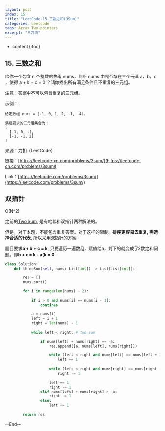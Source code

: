 ```yaml
---
layout: post
index: 15
title: "LeetCode-15.三数之和(3Sum)"
categories: Leetcode
tags: Array Two-pointers
excerpt: "三刀流"
---
```


* content
{:toc}

## 15. 三数之和

给你一个包含 n 个整数的数组 nums，判断 nums 中是否存在三个元素 a，b，c ，使得 a + b + c = 0 ？请你找出所有满足条件且不重复的三元组。

注意：答案中不可以包含重复的三元组。

示例：

```
给定数组 nums = [-1, 0, 1, 2, -1, -4]，

满足要求的三元组集合为：
[
  [-1, 0, 1],
  [-1, -1, 2]
]
```

来源：力扣（LeetCode）

链接：[https://leetcode-cn.com/problems/3sum/](https://leetcode-cn.com/problems/3sum/)

Link：[https://leetcode.com/problems/3sum/](https://leetcode.com/problems/3sum/)

## 双指针

O(N^2)

之前的[Two Sum](http://geemaple.github.io/2020/07/06/leetcode-1/), 是有哈希和双指针两种解法的。

但是，对于本题，不能包含重复答案。对于这样的限制。**排序更容易去重复, 需选择合适的代表**, 所以采用双指针的方案

题目要求**a + b + c = k**, 只要遍历一遍数组，赋值给a，剩下的就变成了2数之和问题。即**b + c = k - a(k = 0)**

```python
class Solution:
    def threeSum(self, nums: List[int]) -> List[List[int]]:
        
        res = []
        nums.sort()

        for i in range(len(nums) - 2):
            
            if i > 0 and nums[i] == nums[i - 1]:
                continue
            
            a = nums[i]
            left = i + 1
            right = len(nums) - 1
            
            while left < right: # two sum

                if nums[left] + nums[right] == -a:
                    res.append([a, nums[left], nums[right]])
                    
                    while (left < right and nums[left] == nums[left + 1]):
                        left += 1
                          
                    while (left < right and nums[right] == nums[right - 1]):
                        right -= 1

                    left += 1
                    right -= 1
                elif nums[left] + nums[right] > -a:
                    right -= 1
                else:
                    left += 1
                    
        return res
```

--End--


